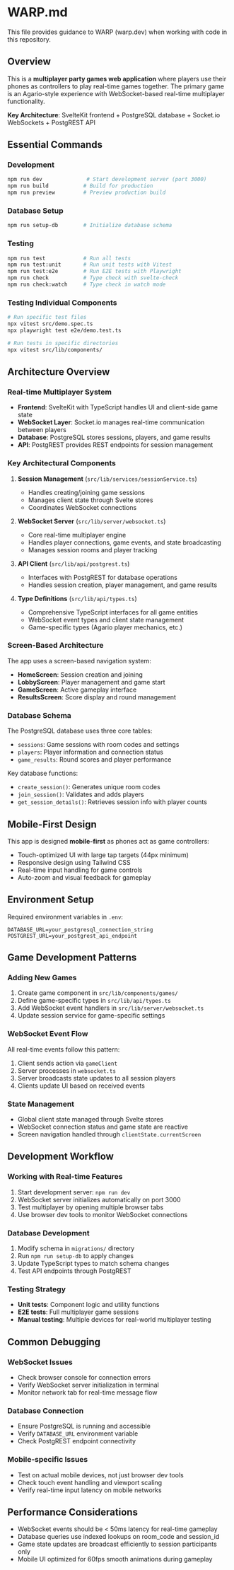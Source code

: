 # WARP.md

This file provides guidance to WARP (warp.dev) when working with code in this repository.

## Overview

This is a **multiplayer party games web application** where players use their phones as controllers to play real-time games together. The primary game is an Agario-style experience with WebSocket-based real-time multiplayer functionality.

**Key Architecture**: SvelteKit frontend + PostgreSQL database + Socket.io WebSockets + PostgREST API

## Essential Commands

### Development
```bash
npm run dev              # Start development server (port 3000)
npm run build           # Build for production
npm run preview         # Preview production build
```

### Database Setup
```bash
npm run setup-db        # Initialize database schema
```

### Testing
```bash
npm run test            # Run all tests
npm run test:unit       # Run unit tests with Vitest
npm run test:e2e        # Run E2E tests with Playwright
npm run check           # Type check with svelte-check
npm run check:watch     # Type check in watch mode
```

### Testing Individual Components
```bash
# Run specific test files
npx vitest src/demo.spec.ts
npx playwright test e2e/demo.test.ts

# Run tests in specific directories
npx vitest src/lib/components/
```

## Architecture Overview

### Real-time Multiplayer System
- **Frontend**: SvelteKit with TypeScript handles UI and client-side game state
- **WebSocket Layer**: Socket.io manages real-time communication between players
- **Database**: PostgreSQL stores sessions, players, and game results
- **API**: PostgREST provides REST endpoints for session management

### Key Architectural Components

1. **Session Management** (`src/lib/services/sessionService.ts`)
   - Handles creating/joining game sessions
   - Manages client state through Svelte stores
   - Coordinates WebSocket connections

2. **WebSocket Server** (`src/lib/server/websocket.ts`)
   - Core real-time multiplayer engine
   - Handles player connections, game events, and state broadcasting
   - Manages session rooms and player tracking

3. **API Client** (`src/lib/api/postgrest.ts`)
   - Interfaces with PostgREST for database operations
   - Handles session creation, player management, and game results

4. **Type Definitions** (`src/lib/api/types.ts`)
   - Comprehensive TypeScript interfaces for all game entities
   - WebSocket event types and client state management
   - Game-specific types (Agario player mechanics, etc.)

### Screen-Based Architecture
The app uses a screen-based navigation system:
- **HomeScreen**: Session creation and joining
- **LobbyScreen**: Player management and game start
- **GameScreen**: Active gameplay interface  
- **ResultsScreen**: Score display and round management

### Database Schema
The PostgreSQL database uses three core tables:
- `sessions`: Game sessions with room codes and settings
- `players`: Player information and connection status
- `game_results`: Round scores and player performance

Key database functions:
- `create_session()`: Generates unique room codes
- `join_session()`: Validates and adds players
- `get_session_details()`: Retrieves session info with player counts

## Mobile-First Design

This app is designed **mobile-first** as phones act as game controllers:
- Touch-optimized UI with large tap targets (44px minimum)
- Responsive design using Tailwind CSS
- Real-time input handling for game controls
- Auto-zoom and visual feedback for gameplay

## Environment Setup

Required environment variables in `.env`:
```
DATABASE_URL=your_postgresql_connection_string
POSTGREST_URL=your_postgrest_api_endpoint
```

## Game Development Patterns

### Adding New Games
1. Create game component in `src/lib/components/games/`
2. Define game-specific types in `src/lib/api/types.ts`
3. Add WebSocket event handlers in `src/lib/server/websocket.ts`
4. Update session service for game-specific settings

### WebSocket Event Flow
All real-time events follow this pattern:
1. Client sends action via `gameClient` 
2. Server processes in `websocket.ts`
3. Server broadcasts state updates to all session players
4. Clients update UI based on received events

### State Management
- Global client state managed through Svelte stores
- WebSocket connection status and game state are reactive
- Screen navigation handled through `clientState.currentScreen`

## Development Workflow

### Working with Real-time Features
1. Start development server: `npm run dev`
2. WebSocket server initializes automatically on port 3000
3. Test multiplayer by opening multiple browser tabs
4. Use browser dev tools to monitor WebSocket connections

### Database Development
1. Modify schema in `migrations/` directory
2. Run `npm run setup-db` to apply changes
3. Update TypeScript types to match schema changes
4. Test API endpoints through PostgREST

### Testing Strategy
- **Unit tests**: Component logic and utility functions
- **E2E tests**: Full multiplayer game sessions
- **Manual testing**: Multiple devices for real-world multiplayer testing

## Common Debugging

### WebSocket Issues
- Check browser console for connection errors
- Verify WebSocket server initialization in terminal
- Monitor network tab for real-time message flow

### Database Connection
- Ensure PostgreSQL is running and accessible
- Verify `DATABASE_URL` environment variable
- Check PostgREST endpoint connectivity

### Mobile-specific Issues
- Test on actual mobile devices, not just browser dev tools
- Check touch event handling and viewport scaling
- Verify real-time input latency on mobile networks

## Performance Considerations

- WebSocket events should be < 50ms latency for real-time gameplay
- Database queries use indexed lookups on room_code and session_id
- Game state updates are broadcast efficiently to session participants only
- Mobile UI optimized for 60fps smooth animations during gameplay
